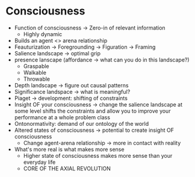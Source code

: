 # Consciousness

- Function of consciousness -> Zero-in of relevant information
  - Highly dynamic 
- Builds an agent <> arena relationship
- Feauturization -> Foregrounding -> Figuration -> Framing
- Salience landscape -> optimal grip 
- presence lanscape (affordance -> what can you do in this landscape?)
    - Graspable
    - Walkable
    - Throwable
- Depth landscape -> figure out causal patterns
- Significance landspace -> what is meaningful?
- Piaget -> development: shifting of constraints
- Insight OF your consciousness -> change the salience landscape at some level shifts the constraints and allow you to improve your performance at a whole problem class
- Ontonormativity: demand of our ontology of the world
- Altered states of consciousness -> potential to create insight OF consciousness
  - Change agent-arena relationship -> more in contact with reality
- What's more real is what makes more sense
  - Higher state of consciousness makes more sense than your everyday life
  - CORE OF THE AXIAL REVOLUTION